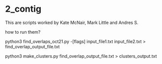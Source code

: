 # 2_contig
This are scripts worked by Kate McNair, Mark Little and Andres S.

how to run them?

python3 find_overlaps_oct21.py -[flags] input_file1.txt input_file2.txt > find_overlap_output_file.txt

python3 make_clusters.py find_overlap_output_file.txt > clusters_output.txt

